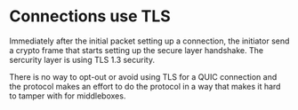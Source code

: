 # Connections use TLS

Immediately after the initial packet setting up a connection, the initiator
send a crypto frame that starts setting up the secure layer handshake. The
sercurity layer is using TLS 1.3 security.

There is no way to opt-out or avoid using TLS for a QUIC connection and the
protocol makes an effort to do the protocol in a way that makes it hard to
tamper with for middleboxes.
